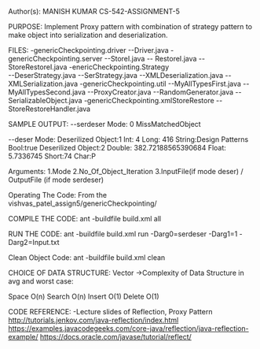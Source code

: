 Author(s): MANISH KUMAR
CS-542-ASSIGNMENT-5

PURPOSE: Implement Proxy pattern with combination of strategy pattern to make object into serialization and deserialization.

FILES: 
-genericCheckpointing.driver
	--Driver.java 
-genericCheckpointing.server
	--StoreI.java
	-- RestoreI.java 
	--StoreRestoreI.java
-enericCheckpointing.Strategy	
	--DeserStrategy.java
	--SerStrategy.java
	--XMLDeserialization.java
	--XMLSerialization.java 
-genericCheckpointing.util
	--MyAllTypesFirst.java
	--MyAllTypesSecond.java
	--ProxyCreator.java
	--RandomGenerator.java
	--SerializableObject.java 
-genericCheckpointing.xmlStoreRestore
	--StoreRestoreHandler.java 

SAMPLE OUTPUT: 
--serdeser Mode:
0 MissMatchedObject

--deser Mode:
Deserilized Object:1 
Int: 4
Long: 416
String:Design Patterns
Bool:true
Deserilized Object:2 
Double: 382.72188565390684
Float: 5.7336745
Short:74
Char:P


Arguments:
	1.Mode
	2.No_Of_Object_Iteration
	3.InputFile(if mode deser) / OutputFile (if mode serdeser)

Operating The Code: From the vishvas_patel_assign5/genericCheckpointing/

COMPILE THE CODE: ant -buildfile build.xml all

RUN THE CODE: ant -buildfile build.xml run -Darg0=serdeser -Darg1=1 -Darg2=Input.txt

Clean Object Code: ant -buildfile build.xml clean

CHOICE OF DATA STRUCTURE: Vector
->Complexity of Data Structure in avg and worst case:
		
Space	O(n)
Search	O(n)
Insert	O(1) 
Delete	O(1)


CODE REFERENCE:
-Lecture slides of Reflection, Proxy Pattern
http://tutorials.jenkov.com/java-reflection/index.html
https://examples.javacodegeeks.com/core-java/reflection/java-reflection-example/
https://docs.oracle.com/javase/tutorial/reflect/
